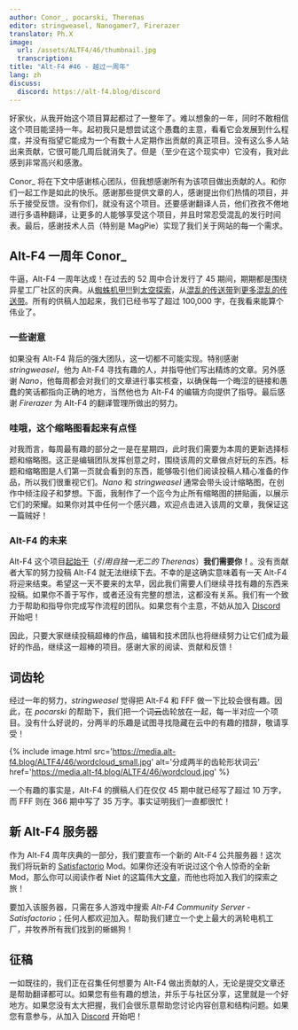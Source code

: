 ```yaml
---
author: Conor_, pocarski, Therenas
editor: stringweasel, Nanogamer7, Firerazer
translator: Ph.X
image:
  url: /assets/ALTF4/46/thumbnail.jpg
  transcription:
title: "Alt-F4 #46 - 越过一周年"
lang: zh
discuss:
  discord: https://alt-f4.blog/discord
---
```


好家伙，从我开始这个项目算起都过了一整年了。难以想象的一年，同时不敢相信这个项目能坚持一年。起初我只是想尝试这个愚蠢的主意，看看它会发展到什么程度，并没有指望它能成为一个有数十人定期作出贡献的真正项目。没有这么多人站出来贡献，它很可能几周后就消失了。但是（至少在这个现实中）它没有，我对此感到非常高兴和感激。

Conor_ 将在下文中感谢核心团队，但我想感谢所有为该项目做出贡献的人。和你们一起工作是如此的快乐。感谢那些提供文章的人，感谢提出你们热情的项目，并乐于接受反馈。没有你们，就没有这个项目。还要感谢翻译人员，他们孜孜不倦地进行多语种翻译，让更多的人能够享受这个项目，并且时常忍受混乱的发行时间表。最后，感谢技术人员（特别是 MagPie）实现了我们关于网站的每一个需求。

## Alt-F4 一周年 <author>Conor_</author>

牛逼，Alt-F4 一周年达成！在过去的 52 周中合计发行了 45 期间，期期都是围绕异星工厂社区的庆典。从[蜘蛛机甲!!!](https://alt-f4.blog/zh/ALTF4-2/)到[太空探索](https://alt-f4.blog/zh/ALTF4-14/#mod-%E8%81%9A%E7%84%A6%E5%A4%AA%E7%A9%BA%E6%8E%A2%E7%B4%A2space-exploration-ironic-toblerone)，从[混乱的传送带](https://alt-f4.blog/zh/ALTF4-23/)到[更多混乱的传送带](https://alt-f4.blog/zh/ALTF4-24/)。所有的供稿人加起来，我们已经书写了超过 100,000 字，在我看来能算个伟业了。

### 一些谢意

如果没有 Alt-F4 背后的强大团队，这一切都不可能实现。特别感谢 *stringweasel*，他为 Alt-F4 寻找有趣的人，并指导他们写出精炼的文章。另外感谢 *Nano*，他每周都会对我们的文章进行事实核查，以确保每一个晦涩的链接和愚蠢的笑话都指向正确的地方，当然他也为 Alt-F4 的编辑方向提供了指导。最后感谢 *Firerazer* 为 Alt-F4 的翻译管理所做出的努力。

### 哇哦，这个缩略图看起来有点怪

对我而言，每周最有趣的部分之一是在星期四，此时我们需要为本周的更新选择标题和缩略图。这正是编辑团队发挥创意之时，围绕该周的文章做点好玩的东西。标题和缩略图是人们第一页就会看到的东西，能够吸引他们阅读投稿人精心准备的作品，所以我们很重视它们。*Nano* 和 *stringweasel* 通常会带头设计缩略图，在创作中倾注段子和梦想。下面，我制作了一个迄今为止所有缩略图的拼贴画，以展示它们的荣耀。如果你对其中任何一个感兴趣，欢迎点击进入该周的文章，我保证这一篇贼好！

<p></p>

<div id="grid" class="center flex flex-wrap flex-center">

<script>
var x ="", i;
for (i=45; i>0; i--) {
  x = x + "<div class='image' style='max-width: 150px; margin: 5px;'><a href='https://alt-f4.blog/zh/ALTF4-" + i + "/' target='_blank'><img src='https://alt-f4.blog/assets/ALTF4/" + i + "/thumbnail.jpg' alt='Alt-F4 #" + i + " Thumbnail'></div>";
}
document.getElementById("grid").innerHTML = x;
</script>

</div>
<p></p>

### Alt-F4 的未来

Alt-F4 这个项目[起始于](https://alt-f4.blog/zh/ALTF4-1/)（*引用自独一无二的 Therenas*）**我们需要你！**。没有贡献者大军的努力投稿 Alt-F4 就无法继续下去。不幸的是这确实意味着有一天 Alt-F4 将迎来结束。希望这一天不要来的太早，因此我们需要人们继续寻找有趣的东西来投稿。如果你不善于写作，或者还没有完整的想法，这都没有关系。我们有一个致力于帮助和指导你完成写作流程的团队。如果您有个主意，不妨从加入 [Discord](https://alt-f4.blog/discord) 开始吧！

因此，只要大家继续投稿超棒的作品，编辑和技术团队也将继续努力让它们成为最好的作品，继续这一超棒的项目。感谢大家的阅读、贡献和反馈！

## 词齿轮

经过一年的努力，*stringweasel* 觉得把 Alt-F4 和 FFF 做一下比较会很有趣。因此，在 *pocarski* 的帮助下，我们把一个词~~云~~齿轮放在一起，每一半对应一个项目。没有什么好说的，分两半的乐趣是试图寻找隐藏在云中的有趣的措辞，敬请享受！

{% include image.html src='https://media.alt-f4.blog/ALTF4/46/wordcloud_small.jpg' alt='分成两半的齿轮形状词云' href='https://media.alt-f4.blog/ALTF4/46/wordcloud.jpg' %}

一个有趣的事实是，Alt-F4 的撰稿人们在仅仅 45 期中就已经写了超过 10 万字，而 FFF 则在 366 期中写了 35 万字。事实证明我们一直都很忙！

## 新 Alt-F4 服务器

作为 Alt-F4 周年庆典的一部分，我们要宣布一个新的 Alt-F4 公共服务器！这次我们将玩新的 [Satisfactorio](https://mods.factorio.com/mod/Satisfactorio) Mod。如果你还没有听说过这个令人惊奇的全新 Mod，那么你可以阅读作者 Niet 的这篇伟大[文章](https://alt-f4.blog/zh/ALTF4-45/)，而他也将加入我们的探索之旅！

要加入该服务器，只需在多人游戏中搜索 *Alt-F4 Community Server - Satisfactorio*；任何人都欢迎加入。帮助我们建立一个史上最大的涡轮电机工厂，并牧养所有我们找到的蜥蜴狗！

## 征稿

一如既往的，我们正在召集任何想要为 Alt-F4 做出贡献的人，无论是提交文章还是帮助翻译都可以。如果您有些有趣的想法，并乐于与社区分享，这里就是一个好地方。如果您没有太大把握，我们会很乐意帮助您讨论内容创意和结构问题。如果您有意参与，从加入 [Discord](https://alt-f4.blog/discord) 开始吧！
